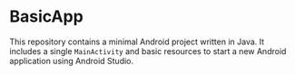 # BasicApp

This repository contains a minimal Android project written in Java. It includes a single `MainActivity` and basic resources to start a new Android application using Android Studio.
